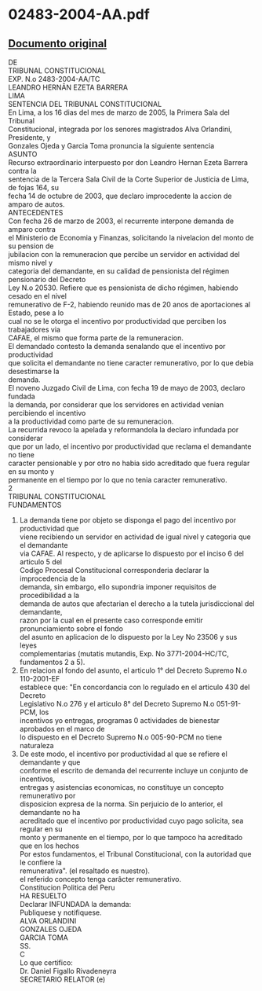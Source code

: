 
02483-2004-AA.pdf
=================
  
[Documento original](https://tc.gob.pe/jurisprudencia/2005/02483-2004-AA.pdf)  
---  
DE  
TRIBUNAL CONSTITUCIONAL  
EXP. N.o 2483-2004-AA/TC  
LEANDRO HERNÂN EZETA BARRERA  
LIMA  
SENTENCIA DEL TRIBUNAL CONSTITUCIONAL  
En Lima, a los 16 dias del mes de marzo de 2005, la Primera Sala del Tribunal  
Constitucional, integrada por los senores magistrados Alva Orlandini, Presidente, y  
Gonzales Ojeda y Garcia Toma pronuncia la siguiente sentencia  
ASUNTO  
Recurso extraordinario interpuesto por don Leandro Hernan Ezeta Barrera contra la  
sentencia de la Tercera Sala Civil de la Corte Superior de Justicia de Lima, de fojas 164, su  
fecha 14 de octubre de 2003, que declaro improcedente la accion de amparo de autos.  
ANTECEDENTES  
Con fecha 26 de marzo de 2003, el recurrente interpone demanda de amparo contra  
el Ministerio de Economia y Finanzas, solicitando la nivelacion del monto de su pension de  
jubilacion con la remuneracion que percibe un servidor en actividad del mismo nivel y  
categoria del demandante, en su calidad de pensionista del régimen pensionario del Decreto  
Ley N.o 20530. Refiere que es pensionista de dicho régimen, habiendo cesado en el nivel  
remunerativo de F-2, habiendo reunido mas de 20 anos de aportaciones al Estado, pese a lo  
cual no se le otorga el incentivo por productividad que perciben los trabajadores via  
CAFAE, el mismo que forma parte de la remuneracion.  
El demandado contesto la demanda senalando que el incentivo por productividad  
que solicita el demandante no tiene caracter remunerativo, por lo que debia desestimarse la  
demanda.  
El noveno Juzgado Civil de Lima, con fecha 19 de mayo de 2003, declaro fundada  
la demanda, por considerar que los servidores en actividad venian percibiendo el incentivo  
a la productividad como parte de su remuneracion.  
La recurrida revoco la apelada y reformandola la declaro infundada por considerar  
que por un lado, el incentivo por productividad que reclama el demandante no tiene  
caracter pensionable y por otro no habia sido acreditado que fuera regular en su monto y  
permanente en el tiempo por lo que no tenia caracter remunerativo.  
2  
TRIBUNAL CONSTITUCIONAL  
FUNDAMENTOS  
1. La demanda tiene por objeto se disponga el pago del incentivo por productividad que  
viene recibiendo un servidor en actividad de igual nivel y categoria que el demandante  
via CAFAE. Al respecto, y de aplicarse lo dispuesto por el inciso 6 del articulo 5 del  
Codigo Procesal Constitucional corresponderia declarar la improcedencia de la  
demanda, sin embargo, ello supondria imponer requisitos de procedibilidad a la  
demanda de autos que afectarian el derecho a la tutela jurisdiccional del demandante,  
razon por la cual en el presente caso corresponde emitir pronunciamiento sobre el fondo  
del asunto en aplicacion de lo dispuesto por la Ley No 23506 y sus leyes  
complementarias (mutatis mutandis, Exp. No 3771-2004-HC/TC, fundamentos 2 a 5).  
2. En relacion al fondo del asunto, el articulo 1° del Decreto Supremo N.o 110-2001-EF  
establece que: "En concordancia con lo regulado en el articulo 430 del Decreto  
Legislativo N.o 276 y el articulo 8° del Decreto Supremo N.o 051-91-PCM, los  
incentivos yo entregas, programas 0 actividades de bienestar aprobados en el marco de  
lo dispuesto en el Decreto Supremo N.o 005-90-PCM no tiene naturaleza  
3. De este modo, el incentivo por productividad al que se refiere el demandante y que  
conforme el escrito de demanda del recurrente incluye un conjunto de incentivos,  
entregas y asistencias economicas, no constituye un concepto remunerativo por  
disposicion expresa de la norma. Sin perjuicio de lo anterior, el demandante no ha  
acreditado que el incentivo por productividad cuyo pago solicita, sea regular en su  
monto y permanente en el tiempo, por lo que tampoco ha acreditado que en los hechos  
Por estos fundamentos, el Tribunal Constitucional, con la autoridad que le confiere la  
remunerativa". (el resaltado es nuestro).  
el referido concepto tenga carâcter remunerativo.  
Constitucion Politica del Peru  
HA RESUELTO  
Declarar INFUNDADA la demanda:  
Publiquese y notifiquese.  
ALVA ORLANDINI  
GONZALES OJEDA  
GARCIA TOMA  
SS.  
C  
Lo que certifico:  
Dr. Daniel Figallo Rivadeneyra  
SECRETARIO RELATOR (e)